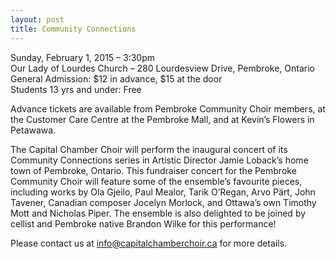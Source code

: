 ```yaml
---
layout: post
title: Community Connections
---
```


Sunday, February 1, 2015 – 3:30pm    
Our Lady of Lourdes Church – 280 Lourdesview Drive, Pembroke, Ontario    
General Admission: $12 in advance, $15 at the door    
Students 13 yrs and under: Free

Advance tickets are available from Pembroke Community Choir members, at the Customer Care Centre at the Pembroke Mall, and at Kevin’s Flowers in Petawawa.

The Capital Chamber Choir will perform the inaugural concert of its Community Connections series in Artistic Director Jamie Loback’s home town of Pembroke, Ontario. This fundraiser concert for the Pembroke Community Choir will feature some of the ensemble’s favourite pieces, including works by Ola Gjeilo, Paul Mealor, Tarik O’Regan, Arvo Pärt, John Tavener, Canadian composer Jocelyn Morlock, and Ottawa’s own Timothy Mott and Nicholas Piper. The ensemble is also delighted to be joined by cellist and Pembroke native Brandon Wilke for this performance!
 
Please contact us at [info@capitalchamberchoir.ca][1] for more details.

[1]:mailto:info@capitalchamberchoir.ca
